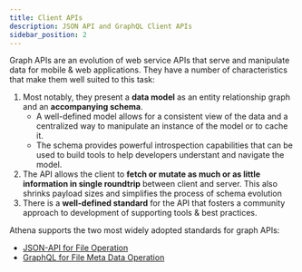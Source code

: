 ```yaml
---
title: Client APIs
description: JSON API and GraphQL Client APIs
sidebar_position: 2
---
```


Graph APIs are an evolution of web service APIs that serve and manipulate data for mobile & web applications. They have
a number of characteristics that make them well suited to this task:

1. Most notably, they present a **data model** as an entity relationship graph and an **accompanying schema**.
   * A well-defined model allows for a consistent view of the data and a centralized way to manipulate an instance of
     the model or to cache it.
   * The schema provides powerful introspection capabilities that can be used to build tools to help developers understant
     and navigate the model.
2. The API allows the client to **fetch or mutate as much or as little information in single roundtrip** between client
   and server. This also shrinks payload sizes and simplifies the process of schema evolution
3. There is a **well-defined standard** for the API that fosters a community approach to development of supporting tools
   & best practices.

Athena supports the two most widely adopted standards for graph APIs:

* [JSON-API for File Operation](jsonapi.md)
* [GraphQL for File Meta Data Operation](graphql)
